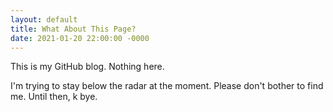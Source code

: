 ```yaml
---
layout: default
title: What About This Page?
date: 2021-01-20 22:00:00 -0000
---
```


This is my GitHub blog. Nothing here.

I'm trying to stay below the radar at the moment. Please don't bother to find me. Until then, k bye.

